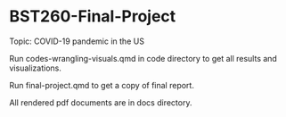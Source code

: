 # BST260-Final-Project
Topic: COVID-19 pandemic in the US

Run codes-wrangling-visuals.qmd in code directory to get all results and visualizations.

Run final-project.qmd to get a copy of final report.


All rendered pdf documents are in docs directory.
